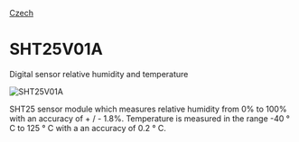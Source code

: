 
[Czech](./README.cs.md)
<!--- module --->
# SHT25V01A
<!--- Emodule --->

<!--- subtitle --->Digital sensor relative humidity and temperature<!--- Esubtitle --->

![SHT25V01A](/doc/img/SHT25V01A_top_big.jpg)

<!--- description --->SHT25 sensor module which measures relative humidity from 0% to 100% with an accuracy of + / - 1.8%. Temperature is measured in the range -40 ° C to 125 ° C with a an accuracy of 0.2 ° C.<!--- Edescription --->
            